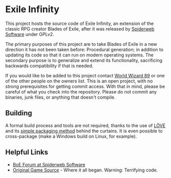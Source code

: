 Exile Infinity
==============

This project hosts the source code of Exile Infinity, an extension of the classic RPG creator Blades of Exile, after it was released by [Spiderweb Software](http://www.spiderwebsoftware.com/) under GPLv2.

The primary purposes of this project are to take Blades of Exile in a new direction it has not been taken before: Procedural generation; in addition to updating its code so that it can run on modern operating systems. The secondary purpose is to generalize and extend its functionality, sacrificing backwards compatibility if that is needed.

If you would like to be added to this project contact [World Wizard 89](https://github.com/wrldwzrd89) or one of the other people on the owners list. This is an open project, with no strong prerequisites for getting commit access. With that in mind, please be careful of what you check into the repository. Please do not commit any binaries, junk files, or anything that doesn't compile.

Building
--------

A formal build process and tools are not required, thanks to the use of [LÖVE](https://love2d.org) and its [simple packaging method](https://love2d.org/wiki/Game_Distribution) behind the curtains. It is even possible to cross-package (make a Windows build on Linux, for example). 

Helpful Links
-------------
* [BoE Forum at Spiderweb Software](http://spiderwebforums.ipbhost.com/index.php?/forum/12-blades-of-exile/)
* [Original Game Source](http://www.spiderwebsoftware.com/blades/opensource.html) - Where it all began. Warning: Terrifying code.
